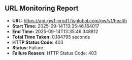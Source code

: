 ## URL Monitoring Report

- **URL:** https://api-gw1-prod1.fisglobal.com/gw/v1/health
- **Start Time:** 2025-09-14T13:35:46.164017
- **End Time:** 2025-09-14T13:35:46.348812
- **Total Time Taken:** 0.184795 seconds
- **HTTP Status Code:** 403
- **Status:** Failure
- **Failure Reason:** HTTP Status Code: 403
